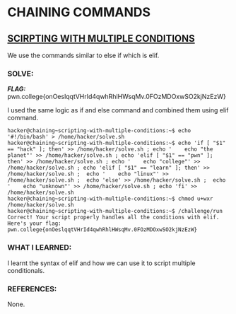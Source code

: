# **CHAINING COMMANDS**
## **<ins>SCIRPTING WITH MULTIPLE CONDITIONS</ins>**
We use the commands similar to else if which is elif.

### SOLVE: 
***FLAG:*** pwn.college{onOeslqqtVHrId4qwhRhlHWsqMv.0FOzMDOxwSO2kjNzEzW}

I used the same logic as if and else command and combined them using elif command.

```
hacker@chaining~scripting-with-multiple-conditions:~$ echo '#!/bin/bash' > /home/hacker/solve.sh
hacker@chaining~scripting-with-multiple-conditions:~$ echo 'if [ "$1" == "hack" ]; then' >> /home/hacker/solve.sh ; echo '    echo "the planet"' >> /home/hacker/solve.sh ; echo 'elif [ "$1" == "pwn" ]; then' >> /home/hacker/solve.sh ; echo '    echo "college"' >> /home/hacker/solve.sh ; echo 'elif [ "$1" == "learn" ]; then' >> /home/hacker/solve.sh ;  echo '    echo "linux"' >> /home/hacker/solve.sh ;  echo 'else' >> /home/hacker/solve.sh ;  echo '    echo "unknown"' >> /home/hacker/solve.sh ; echo 'fi' >> /home/hacker/solve.sh
hacker@chaining~scripting-with-multiple-conditions:~$ chmod u+wxr /home/hacker/solve.sh
hacker@chaining~scripting-with-multiple-conditions:~$ /challenge/run
Correct! Your script properly handles all the conditions with elif.
Here's your flag:
pwn.college{onOeslqqtVHrId4qwhRhlHWsqMv.0FOzMDOxwSO2kjNzEzW}
```

### WHAT I LEARNED:
I learnt the syntax of elif and how we can use it to script multiple conditionals.

### REFERENCES:
None. 
